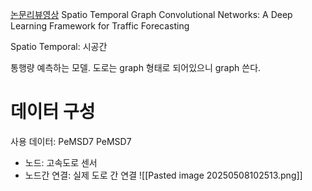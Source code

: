 [논문리뷰영상](https://www.youtube.com/watch?v=R8s5Kh5eKm8&t=1149s)
Spatio Temporal Graph Convolutional Networks: A Deep Learning Framework for Traffic Forecasting

Spatio Temporal: 시공간

통행량 예측하는 모델.
도로는 graph 형태로 되어있으니 graph 쓴다.
# 데이터 구성
사용 데이터: PeMSD7
PeMSD7
- 노드: 고속도로 센서
- 노드간 연결: 실제 도로 간 연결
![[Pasted image 20250508102513.png]]